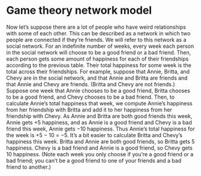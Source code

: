 # Game theory network model
Now let’s suppose there are a lot of people who have weird relationships with some of each other. This can be described as a network in which two people are connected if they’re friends. 
We will refer to this network as a social network. For an indefinite number of weeks, every week each person in the social network will choose to be a good friend or a bad friend. Then, each person gets some amount of happiness for each of their friendships according to the previous table. Their total happiness for some week is the total across their friendships. 
For example, suppose that Annie, Britta, and Chevy are in the social network, and that Annie and Britta are friends and that Annie and Chevy are friends. (Britta and Chevy are not friends.) Suppose one week that Annie chooses to be a good friend, Britta chooses to be a good friend, and Chevy chooses to be a bad friend. 
Then, to calculate Annie’s total happiness that week, we compute Annie’s happiness from her friendship with Britta and add it to her happiness from her friendship with Chevy. As Annie and Britta are both good friends this week, Annie gets +5 happiness, and as Annie is a good friend and Chevy is a bad friend this week, Annie gets −10 happiness. 
Thus Annie’s total happiness for the week is +5 − 10 = −5. It’s a bit easier to calculate Britta and Chevy’s happiness this week. Britta and Annie are both good friends, so Britta gets 5 happiness. Chevy is a bad friend and Annie is a good friend, so Chevy gets 10 happiness. 
(Note each week you only choose if you’re a good friend or a bad friend; you can’t be a good friend to one of your friends and a bad friend to another.)
